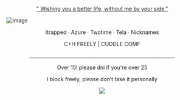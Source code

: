 <p align="center"> <ins> " Wishing you a better life, without me by your side." </ins> </p>

![image](https://file.garden/Z5XfcGXMBSWGuItV/IMG_2277.jpeg)

<p align="center"> Itrapped ∙ Azure ∙ Twotime ∙ Tela ∙ Nicknames </p>

<p align="center"> C+H FREELY | CUDDLE COMF 




<p align="center"> ____________________________________________________________ </p>

<p align="center"> Over 15! please dni if you're over 25

<p align="center"> I block freely, please don’t take it personally </p>

<div align="center">

  ![](https://komarev.com/ghpvc/?username=SpawnsBlessings&label=gamblers&color=615F85&style=flat) 

<div align="center">
